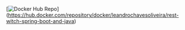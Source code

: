 [![Docker Hub Repo](https://img.shields.io/docker/pulls/leandrochavesoliveira/rest-witch-spring-boot-and-java.svg)]
(https://hub.docker.com/repository/docker/leandrochavesoliveira/rest-witch-spring-boot-and-java)

